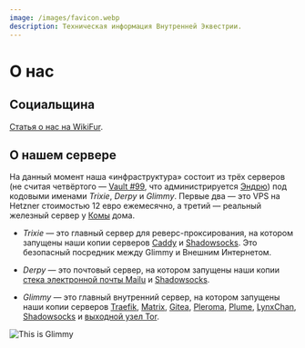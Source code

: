 ```yaml
---
image: /images/favicon.webp
description: Техническая информация Внутренней Эквестрии.
---
```


# О нас

## Социальщина

[Статья о нас на WikiFur](https://ru.wikifur.com/wiki/Inner_Equestria).

## О нашем сервере

На данный момент наша «инфраструктура» состоит из трёх серверов (не считая четвёртого — [Vault #99](/how/peertube.md), что администрируется [Эндрю](https://amorgan.xyz/)) под кодовыми именами _Trixie_, _Derpy_ и _Glimmy_. Первые два — это VPS на Hetzner стоимостью 12 евро ежемесячно, а третий — реальный железный сервер у [Комы](/who/commagray.md) дома.

- _Trixie_ — это главный сервер для реверс-проксирования, на котором запущены наши копии серверов [Caddy](https://caddyserver.com) и [Shadowsocks](/ru/how/shadowsocks.md). Это безопасный посредник между Glimmy и Внешним Интернетом.

- _Derpy_ — это почтовый сервер, на котором запущены наши копии [стека электронной почты Mailu](/ru/how/email.md) и [Shadowsocks](/ru/how/shadowsocks.md).

- _Glimmy_ — это главный внутренний сервер, на котором запущены наши копии серверов [Traefik](https://traefik.io), [Matrix](/ru/how/matrix.md), [Gitea](/ru/how/gitea.md), [Pleroma](/ru/how/pleroma.md), [Plume](/ru/how/plume.md), [LynxChan](/ru/how/lynxchan.md), [Shadowsocks](/ru/how/shadowsocks.md) и [выходной узел Tor](https://www.torproject.org).

![This is Glimmy](/images/glimmy_naked.jpg)
